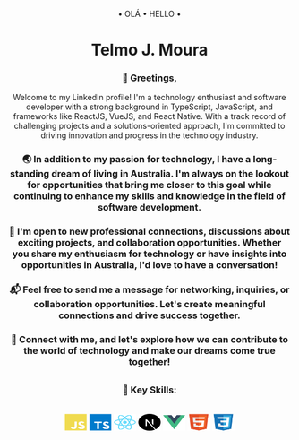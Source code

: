<div align="center">
  <p> • OLÁ  • HELLO •</p>
  <h1> Telmo J. Moura </h1>
</div>
<div align="center">


 </p>

   <h3> 👋 Greetings,</h3>

<p>Welcome to my LinkedIn profile! I'm a technology enthusiast and software developer with a strong background in TypeScript, JavaScript, and frameworks like ReactJS, VueJS, and React Native. With a track record of challenging projects and a solutions-oriented approach, I'm committed to driving innovation and progress in the technology industry.</p>


<h3>🌏 In addition to my passion for technology, I have a long-standing dream of living in Australia. I'm always on the lookout for opportunities that bring me closer to this goal while continuing to enhance my skills and knowledge in the field of software development.</h3>

<h3>💼 I'm open to new professional connections, discussions about exciting projects, and collaboration opportunities. Whether you share my enthusiasm for technology or have insights into opportunities in Australia, I'd love to have a conversation!</h3>

<h3>📬 Feel free to send me a message for networking, inquiries, or collaboration opportunities. Let's create meaningful connections and drive success together.</h3>

<h3>🔗 Connect with me, and let's explore how we can contribute to the world of technology and make our dreams come true together!</h3>
</div>


##
<div align="center">
  
   <h3> 🚀 Key Skills:</h3>
</div>
<div align="center" style="display: inline_block"><br>
  <img align="center" alt="eutelmo-Js" height="30" width="40" src="https://raw.githubusercontent.com/devicons/devicon/master/icons/javascript/javascript-plain.svg">
  <img align="center" alt="eutelmo-Js" height="30" width="40" src="https://raw.githubusercontent.com/devicons/devicon/master/icons/typescript/typescript-plain.svg">
  <img align="center" alt="eutelmo-React" height="30" width="40" src="https://raw.githubusercontent.com/devicons/devicon/master/icons/react/react-original.svg">
  <img align="center" alt="eutelmo-Next" height="30" width="40" src="https://raw.githubusercontent.com/devicons/devicon/master/icons/nextjs/nextjs-original.svg">
  <img align="center" alt="eutelmo-Next" height="30" width="40" src="https://raw.githubusercontent.com/devicons/devicon/master/icons/vuejs/vuejs-original.svg">
  <img align="center" alt="eutelmo-HTML" height="30" width="40" src="https://raw.githubusercontent.com/devicons/devicon/master/icons/html5/html5-original.svg">
  <img align="center" alt="eutelmo-CSS" height="30" width="40" src="https://raw.githubusercontent.com/devicons/devicon/master/icons/css3/css3-original.svg">
  

 
  </div>
  

</div>




